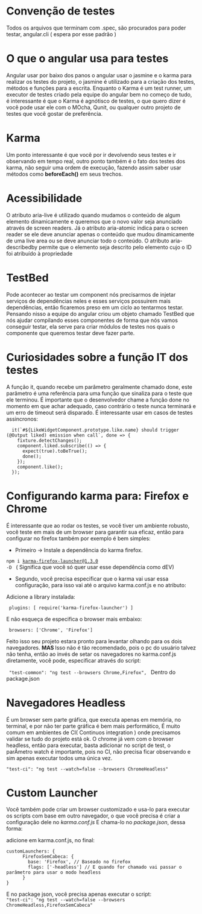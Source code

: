 # Convenção de testes

Todos os arquivos que terminam com .spec, são procurados para poder testar, angular.cli ( espera por esse padrão )

# O que o angular usa para testes

Angular usar por baixo dos panos o angular usar o jasmine e o karma para realizar os testes do projeto, o jasmine é utilizado para a criação dos testes, métodos e funções para a escrita.
Enquanto o Karma é um test runner, um executor de testes criado pela equipe do angular bem no começo de tudo, é interessante é que o Karma é agnótisco de testes, o que quero dizer
é você pode usar ele com o MOcha, Qunit, ou qualquer outro projeto de testes que você gostar de preferência.

# Karma

Um ponto interessante é que você por ir devolvendo seus testes e ir observando em tempo real, outro ponto também é o fato dos testes dos karma,
não seguir uma ordem de execução, fazendo assim saber usar métodos como <b>beforeEach()</b> em seus trechos.

# Acessibilidade

O atributo aria-live é utilizado quando mudamos o conteúdo de algum elemento dinamicamente e queremos que o novo valor seja anunciado através de screen readers.
Já o atributo aria-atomic indica para o screen reader se ele deve anunciar apenas o conteúdo que mudou dinamicamente de uma live area ou se deve anunciar todo o conteúdo.
O atributo aria-describedby permite que o elemento seja descrito pelo elemento cujo o ID foi atribuído à propriedade

# TestBed

Pode acontecer ao testar um component nós precisarmos de injetar serviços de dependências neles e esses serviços possuirem mais dependências, então ficaremos preso em um ciclo ao tentarmos testar.
Pensando nisso a equipe do angular criou um objeto chamado TestBed que nós ajudar compilando esses componentes de forma que nós vamos conseguir testar, ela serve para criar módulos de testes nos quais
o componente que queremos testar deve fazer parte.

# Curiosidades sobre a função IT dos testes

A função it, quando recebe um parâmetro geralmente chamado done, este parâmetro é uma referência para uma função que sinaliza para o teste que ele terminou.
É importante que o desenvolvedor chame a função done no momento em que achar adequado, caso contrário o teste nunca terminará e um erro de timeout será disparado.
É interessante usar em casos de testes assincronos:

```
  it(`#${LikeWidgetComponent.prototype.like.name} should trigger (@Output liked) emission when call`, done => {
    fixture.detectChanges();
    component.liked.subscribe(() => {
      expect(true).toBeTrue();
      done();
    });
    component.like();
  });
```

# Configurando karma para: Firefox e Chrome

É interessante que ao rodar os testes, se você tiver um ambiente robusto, você teste em mais de um browser para garantir sua eficaz, então para configurar no firefox também por exemplo é bem simples:

- Primeiro -> Instale a dependência do karma firefox.

<code>npm i karma-firefox-launcher@1.3.0 -D </code> ( Significa que você só quer usar esse dependência como dEV)

- Segundo, você precisa especificar que o karma vai usar essa configuração, para isso vai até o arquivo karma.conf.js e no atributo:

Adicione a library instalada:

<code> plugins: [ require('karma-firefox-launcher') ] </code>

E não esqueça de especifica o browser mais embaixo:

<code> browsers: ['Chrome', 'Firefox'] </code>

Feito isso seu projeto estara pronto para levantar olhando para os dois navegadores.
<b> MAS </b> Isso não é tão recomendado, pois o pc do usuário talvez não tenha, então ao invés de setar os navegadores no karma.conf.js diretamente, você pode, especificar através do script:

<code> "test-common": "ng test --browsers Chrome,Firefox", </code>
Dentro do package.json

# Navegadores Headless

É um browser sem parte gráfica, que executa apenas em memória, no terminal, e por não ter parte gráfica é bem mais performático,
É muito comum em ambientes de CI( Continuos integration ) onde precisamos validar se tudo do projeto está ok.
O chrome já vem com o browser headless, então para executar, basta adicionar no script de test, o parÂmetro watch é importante, pois no CI, não precisa ficar observando
e sim apenas executar todos uma única vez.

<code>"test-ci": "ng test --watch=false --browsers ChromeHeadless" </code>

# Custom Launcher

Você também pode criar um browser customizado e usa-lo para executar os scripts com base em outro navegador, o que você precisa é criar a configuração dele no <i>karma.conf.js</i>
E chama-lo no <i>package.json</i>, dessa forma:

adicione em karma.conf.js, no final:

```
customLaunchers: {
      FirefoxSemCabeca: {
        base: 'Firefox', // Baseado no firefox
        flags: ['-headless'] // E quando for chamado vai passar o parâmetro para usar o modo headless
      }
}
```

E no package json, você precisa apenas executar o script: <br>
<code>"test-ci": "ng test --watch=false --browsers ChromeHeadless,FirefoxSemCabeca" </code>
